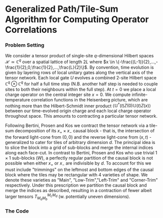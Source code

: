 # Generalized Path/Tile-Sum Algorithm for Computing Operator Correlations 

### Problem Setting

We consider a tensor product of single-site $q$-dimensional Hilbert spaces $\mathcal{H} \simeq \mathbb{C}^q$ over a spatial lattice of length $2L$ where $x \in \{-\frac{(L-1)}{2},...,-\frac{1}{2},0,\frac{1}{2},...,\frac{L}{2}\}$. By convention, time evolution is given by layering rows of local unitary gates along the vertical axis of the tensor network. Each local gate $U$ evolves a combined 2-site Hilbert space $\mathbb{C}^q \otimes \mathbb{C}^q$ for half a full time step (N.B. another half step is needed to couple sites to both their neighbours within the full step). At $t=0$ we place a local charge operator on the central integer site $x=0$. We compute infinite-temperature correlation functions in the Heisenberg picture, which are nothing more than the Hilbert-Schmidt inner product $\langle \mathbb{U}^{\dagger}(t) Z(0) \mathbb{U}(t) Z(x) \rangle$ between our time-evolved origin charge and each local charge operator throughout space. This amounts to contracting a particular tensor network.

Following Bertini, Prosen and Kos we contract the tensor network via a tile-sum decomposition of its $x_{+} \times x_{-}$ causal block - that is, the intersection of the forward light-cone from $(0,0)$ and the reverse light-cone from $(x,t)$ - generalized to cater for tiles of arbitrary dimension $d$. The principal idea is to slice the block into a grid of sub-blocks and merge the internal indices along each face-cut. In contrast to Bertini, Prosen and Kos who use trivial $1\times 1$ sub-blocks ($W$), a perfectly regular partition of the causal block is not possible when either $x_{+}$ or $x_{-}$ are indivisible by $d$. To account for this we must include "trimmings" on the leftmost and bottom edges of the causal block where the tiles may be rectangular with 4 varieties of shape. We denote these varieties as "Main", "Low-Trim","Left-Trim" and "Corner-Trim" respectively. Under this prescription we partition the causal block and merge the indices as described, resulting in a contraction of fewer albeit larger tensors $T_{M_{a}M_{b}}^{M_{c}M_{d}}$ (w. potentially uneven dimensions).

### The Code

